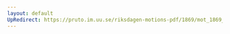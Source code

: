 ```yaml
---
layout: default
UpRedirect: https://pruto.im.uu.se/riksdagen-motions-pdf/1869/mot_1869__ak__256.pdf
---
```

